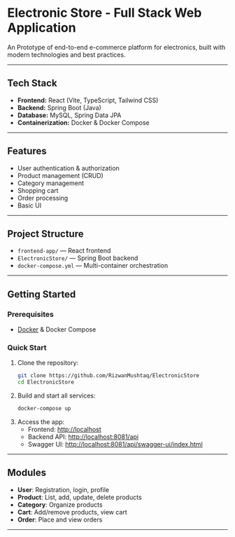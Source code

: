 # Electronic Store - Full Stack Web Application

An Prototype of end-to-end e-commerce platform for electronics, built with modern technologies and best practices.

---

## Tech Stack

- **Frontend:** React (Vite, TypeScript, Tailwind CSS)
- **Backend:** Spring Boot (Java)
- **Database:** MySQL, Spring Data JPA
- **Containerization:** Docker & Docker Compose

---

## Features

- User authentication & authorization
- Product management (CRUD)
- Category management
- Shopping cart
- Order processing
- Basic UI

---

## Project Structure

- `frontend-app/` — React frontend
- `ElectronicStore/` — Spring Boot backend
- `docker-compose.yml` — Multi-container orchestration

---

## Getting Started

### Prerequisites

- [Docker](https://www.docker.com/products/docker-desktop) & Docker Compose

### Quick Start

1. Clone the repository:
   ```sh
   git clone https://github.com/RizwanMushtaq/ElectronicStore
   cd ElectronicStore
   ```
2. Build and start all services:
   ```sh
   docker-compose up
   ```
3. Access the app:
   - Frontend: [http://localhost](http://localhost)
   - Backend API: [http://localhost:8081/api](http://localhost:8081/api)
   - Swagger UI: [http://localhost:8081/api/swagger-ui/index.html](http://localhost:8081/api/swagger-ui/index.html)

---

## Modules

- **User**: Registration, login, profile
- **Product**: List, add, update, delete products
- **Category**: Organize products
- **Cart**: Add/remove products, view cart
- **Order**: Place and view orders

---
